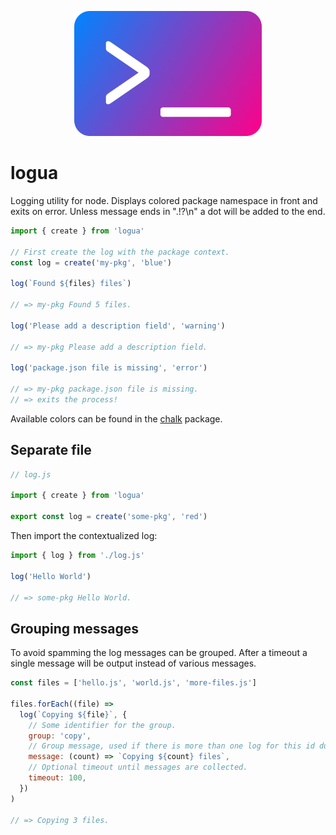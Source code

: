 <p align="center">
  <img src="https://github.com/tobua/logua/raw/master/logo.png" alt="logua" width="300">
</p>

# logua

Logging utility for node. Displays colored package namespace in front and exits on error. Unless message ends in ".!?\n" a dot will be added to the end.

```js
import { create } from 'logua'

// First create the log with the package context.
const log = create('my-pkg', 'blue')

log(`Found ${files} files`)

// => my-pkg Found 5 files.

log('Please add a description field', 'warning')

// => my-pkg Please add a description field.

log('package.json file is missing', 'error')

// => my-pkg package.json file is missing.
// => exits the process!
```

Available colors can be found in the [chalk](https://www.npmjs.com/chalk) package.

## Separate file

```js
// log.js

import { create } from 'logua'

export const log = create('some-pkg', 'red')
```

Then import the contextualized log:

```js
import { log } from './log.js'

log('Hello World')

// => some-pkg Hello World.
```

## Grouping messages

To avoid spamming the log messages can be grouped. After a timeout a single message will be output instead of various messages.

```js
const files = ['hello.js', 'world.js', 'more-files.js']

files.forEach((file) =>
  log(`Copying ${file}`, {
    // Some identifier for the group.
    group: 'copy',
    // Group message, used if there is more than one log for this id during the timeout.
    message: (count) => `Copying ${count} files`,
    // Optional timeout until messages are collected.
    timeout: 100,
  })
)

// => Copying 3 files.
```
